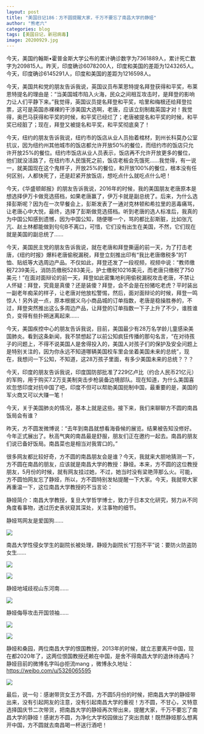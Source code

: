 ```yaml
---
layout: post
title: "美国日记186：方不圆提醒大家，千万不要忘了南昌大学的静娅"
author: "熊老六"
categories: blog
tags: [美国日记，新冠病毒]
image: 20200929.jpg
---
```

​​今天，美国约翰斯•霍普金斯大学公布的累计确诊数字为7361889人，累计死亡数字为209815人。昨天，印度确诊6078200人，印度和美国的差距为1243265人。今天，印度确诊6145291人，印度和美国的差距为1216598人。

今天，美国共和党的朋友告诉我说，英国议员布莱恩特提名拜登获得和平奖，布莱恩特提名的理由是：“当美国城市陷入火海，民众之间相互攻击时，是拜登的影响力让人们平静下来。”我觉得，英国议员提名拜登和平奖，哈里和梅根还给拜登拉票，这可是英国赤裸裸的干涉美国大选啊，老唐，应该立刻制裁英国才对！我觉得，奥巴马获得和平奖的时候，和平奖已经烂了；老唐被提名和平奖的时候，和平奖已经脏了；现在，拜登又被提名和平奖，和平奖彻底臭了！

今天，纽约的朋友告诉我说，纽约市的饭店从业人员抬着棺材，到州长科莫办公室抗议，因为纽约州其他城市的饭店都允许开放50%的餐位，而纽约市的饭店只允许开放25%的餐位。纽约市饭店从业人员表示，饭店再不允许开放更多的餐位，他们就没活路了，在纽约市人民饿死之前，饭店老板会先饿死……我觉得，有一说一，就美国现在这个鬼样子，开放25%的餐位，和开放100%的餐位，根本没有任何区别，人都快死了，还是赶紧开放饭店，想吃点什么就吃点什么吧！

今天，《华盛顿邮报》的朋友告诉我说，2016年的时候，我的美国朋友老唐原本是想选择伊万卡做竞选搭档，如果老唐赢了，伊万卡就是副总统了。后来，为什么选择彭斯呢？因为在一次早餐会上，彭斯发表了一通对克林顿和希拉里的恶毒痛骂，让老唐心中大悦，最终，选择了彭斯做竞选搭档。听到老唐的选人标准后，我真的为中国公知感到遗憾，因为中国公知，随便哪一个，骂的都比彭斯脏，比如张亢亢、赵土林都能做到句句B不离口，可惜，它们没有出生在美国，不然，它们现在就是美国的副总统了……

今天，美国民主党的朋友告诉我说，就在老唐和拜登撕逼的前一天，为了打击老唐，《纽约时报》爆料老唐偷税漏税，拜登立刻推出印有“我比老唐缴税多”的T恤、贴纸等大选周边产品。不仅如此，拜登还发了一段视频，视频中说：“教师缴税7239美元，消防员缴税5283美元，护士缴税10216美元，而老唐只缴税了750美元！”在面对面辩论的前一天，拜登如此密集地利用偷税漏税攻击老唐，不禁让人怀疑：拜登，究竟是真傻？还是装傻？拜登，会不会是在扮猪吃老虎？平时装出一副老年痴呆的样子，让老唐对他放松警惕，然后，面对面辩论的时候，拜登一鸣惊人！另外说一点，原本根据义乌小商品城的订单指数，老唐是稳操胜券的，不过，拜登突然推出这么多周边产品，让拜登的订单指数一下子上升了不少，谁胜谁负，变得有些扑朔迷离起来……

今天，美国疾控中心的朋友告诉我说，目前，美国最少有28万名学龄儿童感染美国肺炎。看到这条新闻，我不禁想起了以前公知疯狂传播的那句名言，“在对待孩子的问题上，不得不说美国人是舍得投入的，美国人对孩子们的保护及安全问题上是特别关注的，因为你永远不知道哪辆美国校车里会坐着美国未来的总统”，现在，我想问一下公知，不知道，这28万孩子里面，有多少美国未来的总统？？？ 

今天，印度的朋友告诉我说，印度国防部批准了229亿卢比（约合人民币21亿元）的军购，用于购买7.2万支美制突击步枪装备边境部队。现在知道，为什么美国喜欢忽悠印度对抗中国了吧，印度不但可以帮助美国扼制中国，最重要的是，美国的军火商又可以大赚一笔！

今天，关于美国肺炎的情况，基本上就是这些。接下来，我们来聊聊方不圆的南昌饭局会有谁？

昨天，方不圆发微博说：“去年到南昌就想看海昏候的展览。结果被告知没修好。今年正式展出了。秋高气爽的南昌最是舒服，朋友们正在邀约一起去。南昌的朋友们说已备好饭局。南昌菜也是相当对我胃口的。”

很多网友都比较好奇，方不圆的南昌朋友会是谁？今天，我就来大胆地猜测一下，方不圆在南昌的朋友，应该就是南昌大学的教授：静娅。本来，方不圆的这位教授朋友，5月份的时候，就有网友挂过她，不过，她当时没有梁艳萍那么火。可能，方不圆怕网友忘了静娅，所以，方不圆特别发帖提醒一下大家。今天，我就带大家再重温一下，这位南昌大学教授的不当言论：

静娅简介：南昌大学教授，复旦大学哲学博士，致力于日本文化研究，努力从不同角度看事物，透过历史表状窥其深处，关注事物的细节。

静娅骂网友是爱国狗……

![]({{site.url}}/assets/img/004iBqFSly1gj7w6goyzqj60hs0fkgtv02.jpg)

南昌大学性侵女学生的副院长被处理，静娅为副院长“打抱不平”说：要防火防盗防女生……

![]({{site.url}}/assets/img/004iBqFSly1gj7w72bnf2j60c80hp11402.jpg)

![]({{site.url}}/assets/img/004iBqFSly1gj7w7dv18kj60hs0e146x02.jpg)

静娅地域歧视山东河南……

![]({{site.url}}/assets/img/004iBqFSly1gj7w7vyqrkj60j60lrwsu02.jpg)

静娅侮辱攻击开国领袖……

![]({{site.url}}/assets/img/004iBqFSly1gj7w8dinbwj60c80e0djk02.jpg)

![]({{site.url}}/assets/img/004iBqFSly1gj7w8lz3i2j60c80qj47902.jpg)

静娅和桑园，两位南昌大学的恨国教授，2013年的时候，就立志要离开中国，现在都2020年了，这两位恨国教授还赖在中国，是舍不得南昌大学的退休待遇吗？静娅目前的微博名字叫@拒流mang ，微博永久地址：https://weibo.com/u/5326065595

![]({{site.url}}/assets/img/004iBqFSly1gj7w97q5nsj60hs0rv7ls02.jpg)

最后，说一句：感谢带货女王方不圆，方不圆5月份的时候，把南昌大学的静娅带出来，没有引起网友的注意，没有引起南昌大学的重视！方不圆，不甘心，又特意选择国庆节二次带货，把南昌大学的静娅再次带出来，提醒大家，千万不要忘了南昌大学的静娅！感谢方不圆，为净化大学校园做出了突出贡献！既然静娅那么想离开中国，方不圆就去南昌喝一杯送行酒吧！
